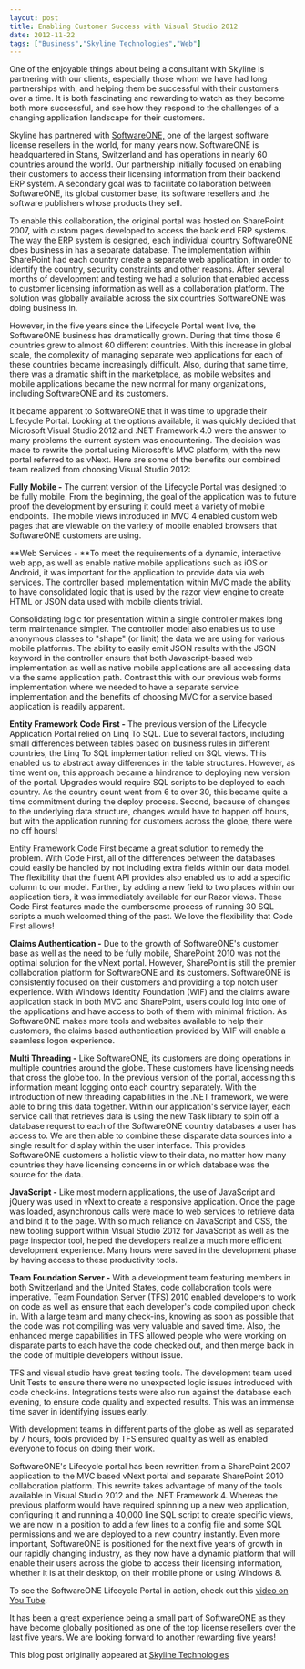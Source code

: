 ```yaml
---
layout: post
title: Enabling Customer Success with Visual Studio 2012
date: 2012-11-22
tags: ["Business","Skyline Technologies","Web"]
---
```


<div>

​One of the enjoyable things about being a consultant with Skyline is partnering with our clients, especially those whom we have had long partnerships with, and helping them be successful with their customers over a time. It is both fascinating and rewarding to watch as they become both more successful, and see how they respond to the challenges of a changing application landscape for their customers.

Skyline has partnered with [SoftwareONE,](http://www.softwareone.com/EN-US/Pages/Default.aspx) one of the largest software license resellers in the world, for many years now. SoftwareONE is headquartered in Stans, Switzerland and has operations in nearly 60 countries around the world. Our partnership initially focused on enabling their customers to access their licensing information from their backend ERP system. A secondary goal was to facilitate collaboration between SoftwareONE, its global customer base, its software resellers and the software publishers whose products they sell.

To enable this collaboration, the original portal was hosted on SharePoint 2007, with custom pages developed to access the back end ERP systems. The way the ERP system is designed, each individual country SoftwareONE does business in has a separate database. The implementation within SharePoint had each country create a separate web application, in order to identify the country, security constraints and other reasons. After several months of development and testing we had a solution that enabled access to customer licensing information as well as a collaboration platform. The solution was globally available across the six countries SoftwareONE was doing business in.

However, in the five years since the Lifecycle Portal went live, the SoftwareONE business has dramatically grown. During that time those 6 countries grew to almost 60 different countries. With this increase in global scale, the complexity of managing separate web applications for each of these countries became increasingly difficult. Also, during that same time, there was a dramatic shift in the marketplace, as mobile websites and mobile applications became the new normal for many organizations, including SoftwareONE and its customers.

It became apparent to SoftwareONE that it was time to upgrade their Lifecycle Portal. Looking at the options available, it was quickly decided that Microsoft Visual Studio 2012 and .NET Framework 4.0 were the answer to many problems the current system was encountering. The decision was made to rewrite the portal using Microsoft's MVC platform, with the new portal referred to as vNext. Here are some of the benefits our combined team realized from choosing Visual Studio 2012:

**Fully Mobile -** The current version of the Lifecycle Portal was designed to be fully mobile. From the beginning, the goal of the application was to future proof the development by ensuring it could meet a variety of mobile endpoints. The mobile views introduced in MVC 4 enabled custom web pages that are viewable on the variety of mobile enabled browsers that SoftwareONE customers are using.

**Web Services - **To meet the requirements of a dynamic, interactive web app, as well as enable native mobile applications such as iOS or Android, it was important for the application to provide data via web services. The controller based implementation within MVC made the ability to have consolidated logic that is used by the razor view engine to create HTML or JSON data used with mobile clients trivial.

Consolidating logic for presentation within a single controller makes long term maintenance simpler. The controller model also enables us to use anonymous classes to "shape" (or limit) the data we are using for various mobile platforms. The ability to easily emit JSON results with the JSON keyword in the controller ensure that both Javascript-based web implementation as well as native mobile applications are all accessing data via the same application path. Contrast this with our previous web forms implementation where we needed to have a separate service implementation and the benefits of choosing MVC for a service based application is readily apparent.

**Entity Framework Code First -** The previous version of the Lifecycle Application Portal relied on Linq To SQL. Due to several factors, including small differences between tables based on business rules in different countries, the Linq To SQL implementation relied on SQL views. This enabled us to abstract away differences in the table structures. However, as time went on, this approach became a hindrance to deploying new version of the portal. Upgrades would require SQL scripts to be deployed to each country. As the country count went from 6 to over 30, this became quite a time commitment during the deploy process. Second, because of changes to the underlying data structure, changes would have to happen off hours, but with the application running for customers across the globe, there were no off hours!

Entity Framework Code First became a great solution to remedy the problem. With Code First, all of the differences between the databases could easily be handled by not including extra fields within our data model. The flexibility that the fluent API provides also enabled us to add a specific column to our model. Further, by adding a new field to two places within our application tiers, it was immediately available for our Razor views. These Code First features made the cumbersome process of running 30 SQL scripts a much welcomed thing of the past. We love the flexibility that Code First allows!

**Claims Authentication -** Due to the growth of SoftwareONE's customer base as well as the need to be fully mobile, SharePoint 2010 was not the optimal solution for the vNext portal. However, SharePoint is still the premier collaboration platform for SoftwareONE and its customers. SoftwareONE is consistently focused on their customers and providing a top notch user experience. With Windows Identity Foundation (WIF) and the claims aware application stack in both MVC and SharePoint, users could log into one of the applications and have access to both of them with minimal friction. As SoftwareONE makes more tools and websites available to help their customers, the claims based authentication provided by WIF will enable a seamless logon experience.

**Multi Threading -** Like SoftwareONE, its customers are doing operations in multiple countries around the globe. These customers have licensing needs that cross the globe too. In the previous version of the portal, accessing this information meant logging onto each country separately. With the introduction of new threading capabilities in the .NET framework, we were able to bring this data together. Within our application's service layer, each service call that retrieves data is using the new Task library to spin off a database request to each of the SoftwareONE country databases a user has access to. We are then able to combine these disparate data sources into a single result for display within the user interface. This provides SoftwareONE customers a holistic view to their data, no matter how many countries they have licensing concerns in or which database was the source for the data.

**JavaScript -** Like most modern applications, the use of JavaScript and jQuery was used in vNext to create a responsive application. Once the page was loaded, asynchronous calls were made to web services to retrieve data and bind it to the page. With so much reliance on JavaScript and CSS, the new tooling support within Visual Studio 2012 for JavaScript as well as the page inspector tool, helped the developers realize a much more efficient development experience. Many hours were saved in the development phase by having access to these productivity tools.

**Team Foundation Server -** With a development team featuring members in both Switzerland and the United States, code collaboration tools were imperative. Team Foundation Server (TFS) 2010 enabled developers to work on code as well as ensure that each developer's code compiled upon check in. With a large team and many check-ins, knowing as soon as possible that the code was not compiling was very valuable and saved time. Also, the enhanced merge capabilities in TFS allowed people who were working on disparate parts to each have the code checked out, and then merge back in the code of multiple developers without issue.

TFS and visual studio have great testing tools. The development team used Unit Tests to ensure there were no unexpected logic issues introduced with code check-ins. Integrations tests were also run against the database each evening, to ensure code quality and expected results. This was an immense time saver in identifying issues early.

With development teams in different parts of the globe as well as separated by 7 hours, tools provided by TFS ensured quality as well as enabled everyone to focus on doing their work.

SoftwareONE's Lifecycle portal has been rewritten from a SharePoint 2007 application to the MVC based vNext portal and separate SharePoint 2010 collaboration platform. This rewrite takes advantage of many of the tools available in Visual Studio 2012 and the .NET Framework 4\. Whereas the previous platform would have required spinning up a new web application, configuring it and running a 40,000 line SQL script to create specific views, we are now in a position to add a few lines to a config file and some SQL permissions and we are deployed to a new country instantly. Even more important, SoftwareONE is positioned for the next five years of growth in our rapidly changing industry, as they now have a dynamic platform that will enable their users across the globe to access their licensing information, whether it is at their desktop, on their mobile phone or using Windows 8.

To see the SoftwareONE Lifecycle Portal in action, check out this [video on You Tube](http://www.youtube.com/watch?v=OoxJ1BA_GBk&feature=plcp).

It has been a great experience being a small part of SoftwareONE as they have become globally positioned as one of the top license resellers over the last five years. We are looking forward to another rewarding five years!

This blog post originally appeared at [Skyline Technologies](http://www.skylinetechnologies.com/Blog/Lists/Posts/Post.aspx?ID=156)

</div>